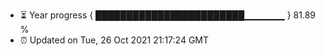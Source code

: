 - ⏳ Year progress { ████████████████████████▁▁▁▁▁▁ } 81.89 %
- ⏰ Updated on Tue, 26 Oct 2021 21:17:24 GMT

